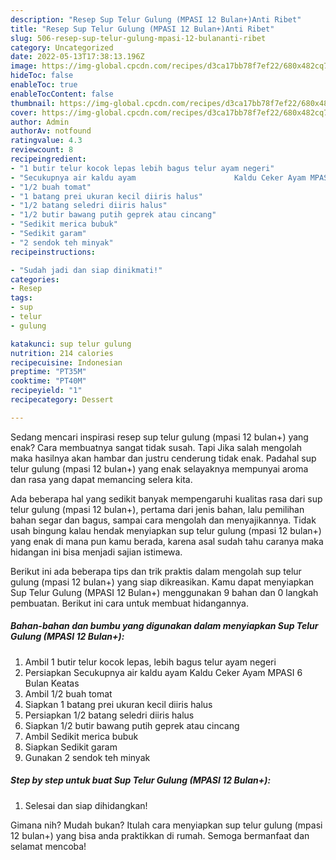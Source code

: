 ```yaml
---
description: "Resep Sup Telur Gulung (MPASI 12 Bulan+)Anti Ribet"
title: "Resep Sup Telur Gulung (MPASI 12 Bulan+)Anti Ribet"
slug: 506-resep-sup-telur-gulung-mpasi-12-bulananti-ribet
category: Uncategorized
date: 2022-05-13T17:38:13.196Z
image: https://img-global.cpcdn.com/recipes/d3ca17bb78f7ef22/680x482cq70/sup-telur-gulung-mpasi-12-bulan-foto-resep-utama.jpg
hideToc: false
enableToc: true
enableTocContent: false
thumbnail: https://img-global.cpcdn.com/recipes/d3ca17bb78f7ef22/680x482cq70/sup-telur-gulung-mpasi-12-bulan-foto-resep-utama.jpg
cover: https://img-global.cpcdn.com/recipes/d3ca17bb78f7ef22/680x482cq70/sup-telur-gulung-mpasi-12-bulan-foto-resep-utama.jpg
author: Admin
authorAv: notfound
ratingvalue: 4.3
reviewcount: 8
recipeingredient:
- "1 butir telur kocok lepas lebih bagus telur ayam negeri"
- "Secukupnya air kaldu ayam                      Kaldu Ceker Ayam MPASI 6 Bulan Keatas"
- "1/2 buah tomat"
- "1 batang prei ukuran kecil diiris halus"
- "1/2 batang seledri diiris halus"
- "1/2 butir bawang putih geprek atau cincang"
- "Sedikit merica bubuk"
- "Sedikit garam"
- "2 sendok teh minyak"
recipeinstructions:

- "Sudah jadi dan siap dinikmati!"
categories:
- Resep
tags:
- sup
- telur
- gulung

katakunci: sup telur gulung 
nutrition: 214 calories
recipecuisine: Indonesian
preptime: "PT35M"
cooktime: "PT40M"
recipeyield: "1"
recipecategory: Dessert

---
```



Sedang mencari inspirasi resep sup telur gulung (mpasi 12 bulan+) yang enak? Cara membuatnya sangat tidak susah. Tapi Jika salah mengolah maka hasilnya akan hambar dan justru cenderung tidak enak. Padahal sup telur gulung (mpasi 12 bulan+) yang enak selayaknya mempunyai aroma dan rasa yang dapat memancing selera kita.


Ada beberapa hal yang sedikit banyak mempengaruhi kualitas rasa dari sup telur gulung (mpasi 12 bulan+), pertama dari jenis bahan, lalu pemilihan bahan segar dan bagus, sampai cara mengolah dan menyajikannya. Tidak usah bingung kalau hendak menyiapkan sup telur gulung (mpasi 12 bulan+) yang enak di mana pun kamu berada, karena asal sudah tahu caranya maka hidangan ini bisa menjadi sajian istimewa.




Berikut ini ada beberapa tips dan trik praktis dalam mengolah sup telur gulung (mpasi 12 bulan+) yang siap dikreasikan. Kamu dapat menyiapkan Sup Telur Gulung (MPASI 12 Bulan+) menggunakan 9 bahan dan 0 langkah pembuatan. Berikut ini cara untuk membuat hidangannya.

<!--inarticleads1-->

##### Bahan-bahan dan bumbu yang digunakan dalam menyiapkan Sup Telur Gulung (MPASI 12 Bulan+):

1. Ambil 1 butir telur kocok lepas, lebih bagus telur ayam negeri
1. Persiapkan Secukupnya air kaldu ayam                      Kaldu Ceker Ayam MPASI 6 Bulan Keatas
1. Ambil 1/2 buah tomat
1. Siapkan 1 batang prei ukuran kecil diiris halus
1. Persiapkan 1/2 batang seledri diiris halus
1. Siapkan 1/2 butir bawang putih geprek atau cincang
1. Ambil Sedikit merica bubuk
1. Siapkan Sedikit garam
1. Gunakan 2 sendok teh minyak




<!--inarticleads2-->

##### Step by step untuk buat Sup Telur Gulung (MPASI 12 Bulan+):


1. Selesai dan siap dihidangkan!



Gimana nih? Mudah bukan? Itulah cara menyiapkan sup telur gulung (mpasi 12 bulan+) yang bisa anda praktikkan di rumah. Semoga bermanfaat dan selamat mencoba!
